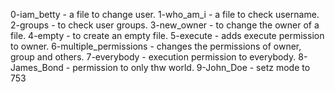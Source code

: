 0-iam_betty - a file to change user. 
1-who_am_i - a file to check username. 
2-groups - to check user groups. 
3-new_owner - to change the owner of a file. 
4-empty - to create an empty file. 
5-execute - adds execute permission to owner. 
6-multiple_permissions - changes the permissions of owner, group and others. 
7-everybody - execution permission to everybody. 
8-James_Bond - permission to only thw world. 
9-John_Doe - setz mode to 753
